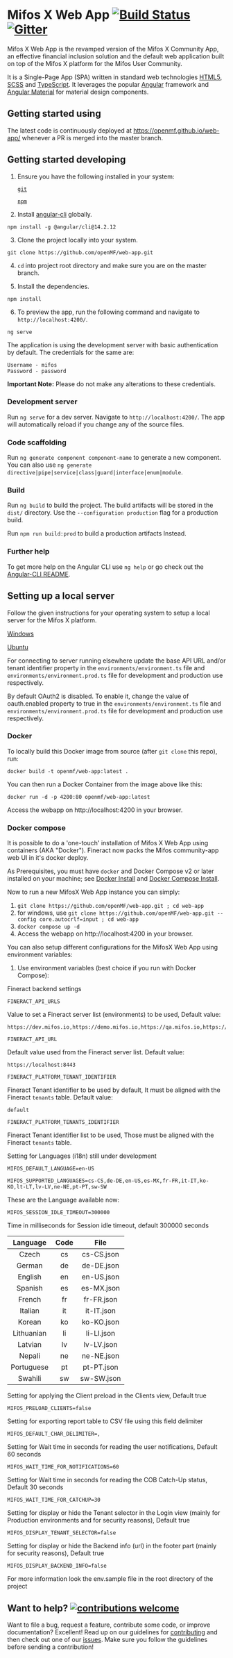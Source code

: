 # Mifos X Web App [![Build Status](https://travis-ci.com/openMF/web-app.svg?branch=master)](https://travis-ci.com/openMF/web-app) [![Gitter](https://badges.gitter.im/openMF/web-app.svg)](https://gitter.im/openMF/web-app?utm_source=badge&utm_medium=badge&utm_campaign=pr-badge)

Mifos X Web App is the revamped version of the Mifos X Community App, an effective financial inclusion solution and the default web application built on top of the Mifos X platform for the Mifos User Community.

It is a Single-Page App (SPA) written in standard web technologies [HTML5](http://whatwg.org/html), [SCSS](http://sass-lang.com) and [TypeScript](http://www.typescriptlang.org). It leverages the popular [Angular](https://angular.io/) framework and [Angular Material](https://material.angular.io/) for material design components.

## Getting started using

The latest code is continuously deployed at https://openmf.github.io/web-app/ whenever a PR is merged into the master branch.

## Getting started developing

1. Ensure you have the following installed in your system:

   [`git`](https://git-scm.com/downloads)

   [`npm`](https://nodejs.org/en/download/)

2. Install [angular-cli](https://github.com/angular/angular-cli) globally.

```
npm install -g @angular/cli@14.2.12
```

3. Clone the project locally into your system.

```
git clone https://github.com/openMF/web-app.git
```

4. `cd` into project root directory and make sure you are on the master branch.

5. Install the dependencies.

```
npm install
```

6. To preview the app, run the following command and navigate to `http://localhost:4200/`.

```
ng serve
```

The application is using the development server with basic authentication by default. The credentials for the same are:

    Username - mifos
    Password - password

**Important Note:** Please do not make any alterations to these credentials.

### Development server

Run `ng serve` for a dev server. Navigate to `http://localhost:4200/`. The app will automatically reload if you change any of the source files.

### Code scaffolding

Run `ng generate component component-name` to generate a new component. You can also use
`ng generate directive|pipe|service|class|guard|interface|enum|module`.

### Build

Run `ng build` to build the project. The build artifacts will be stored in the `dist/` directory. Use the `--configuration production` flag for a production build.

Run `npm run build:prod` to build a production artifacts Instead.

### Further help

To get more help on the Angular CLI use `ng help` or go check out the
[Angular-CLI README](https://github.com/angular/angular-cli).

## Setting up a local server

Follow the given instructions for your operating system to setup a local server for the Mifos X platform.

[Windows](https://cwiki.apache.org/confluence/display/FINERACT/Fineract-platform+Installation+on+Windows)

[Ubuntu](https://cwiki.apache.org/confluence/display/FINERACT/Fineract+Installation+on+Ubuntu+Server)

For connecting to server running elsewhere update the base API URL and/or tenant identifier property in the `environments/environment.ts` file and `environments/environment.prod.ts` file for development and production use respectively.

By default OAuth2 is disabled. To enable it, change the value of oauth.enabled property to true in the `environments/environment.ts` file and `environments/environment.prod.ts` file for development and production use respectively.

### Docker

To locally build this Docker image from source (after `git clone` this repo), run:

```
docker build -t openmf/web-app:latest .
```

You can then run a Docker Container from the image above like this:

```
docker run -d -p 4200:80 openmf/web-app:latest
```

Access the webapp on http://localhost:4200 in your browser.

### Docker compose

It is possible to do a 'one-touch' installation of Mifos X Web App using containers (AKA "Docker").
Fineract now packs the Mifos community-app web UI in it's docker deploy.

As Prerequisites, you must have `docker` and Docker Compose v2 or later installed on your machine; see
[Docker Install](https://docs.docker.com/install/) and
[Docker Compose Install](https://docs.docker.com/compose/install/).

Now to run a new MifosX Web App instance you can simply:

1. `git clone https://github.com/openMF/web-app.git ; cd web-app`
1. for windows, use `git clone https://github.com/openMF/web-app.git --config core.autocrlf=input ; cd web-app`
1. `docker compose up -d`
1. Access the webapp on http://localhost:4200 in your browser.

You can also setup different configurations for the MifosX Web App using environment variables:

1. Use environment variables (best choice if you run with Docker Compose):

Fineract backend settings

```
FINERACT_API_URLS
```

Value to set a Fineract server list (environments) to be used, Default value:

```
https://dev.mifos.io,https://demo.mifos.io,https://qa.mifos.io,https://staging.mifos.io,https://mobile.mifos.io,https://demo.fineract.dev,https://localhost:8443
```

```
FINERACT_API_URL
```

Default value used from the Fineract server list. Default value:

```
https://localhost:8443
```

```
FINERACT_PLATFORM_TENANT_IDENTIFIER
```

Fineract Tenant identifier to be used by default, It must be aligned with the Fineract `tenants` table. Default value:

```
default
```

```
FINERACT_PLATFORM_TENANTS_IDENTIFIER
```

Fineract Tenant identifier list to be used, Those must be aligned with the Fineract `tenants` table.

Setting for Languages (i18n) still under development

```
MIFOS_DEFAULT_LANGUAGE=en-US
```

```
MIFOS_SUPPORTED_LANGUAGES=cs-CS,de-DE,en-US,es-MX,fr-FR,it-IT,ko-KO,lt-LT,lv-LV,ne-NE,pt-PT,sw-SW
```

These are the Language available now:

```
MIFOS_SESSION_IDLE_TIMEOUT=300000
```

Time in milliseconds for Session idle timeout, default 300000 seconds

|  Language  | Code |    File    |
| :--------: | :--: | :--------: |
|   Czech    |  cs  | cs-CS.json |
|   German   |  de  | de-DE.json |
|  English   |  en  | en-US.json |
|  Spanish   |  es  | es-MX.json |
|   French   |  fr  | fr-FR.json |
|  Italian   |  it  | it-IT.json |
|   Korean   |  ko  | ko-KO.json |
| Lithuanian |  li  | li-LI.json |
|  Latvian   |  lv  | lv-LV.json |
|   Nepali   |  ne  | ne-NE.json |
| Portuguese |  pt  | pt-PT.json |
|  Swahili   |  sw  | sw-SW.json |

Setting for applying the Client preload in the Clients view, Default true

```
MIFOS_PRELOAD_CLIENTS=false
```

Setting for exporting report table to CSV file using this field delimiter

```
MIFOS_DEFAULT_CHAR_DELIMITER=,
```

Setting for Wait time in seconds for reading the user notifications, Default 60 seconds

```
MIFOS_WAIT_TIME_FOR_NOTIFICATIONS=60
```

Setting for Wait time in seconds for reading the COB Catch-Up status, Default 30 seconds

```
MIFOS_WAIT_TIME_FOR_CATCHUP=30
```

Setting for display or hide the Tenant selector in the Login view (mainly for Production environments and for security reasons), Default true

```
MIFOS_DISPLAY_TENANT_SELECTOR=false
```

Setting for display or hide the Backend info (url) in the footer part (mainly for security reasons), Default true

```
MIFOS_DISPLAY_BACKEND_INFO=false
```

For more information look the env.sample file in the root directory of the project

## Want to help? [![contributions welcome](https://img.shields.io/badge/contributions-welcome-brightgreen.svg?style=flat)](https://github.com/openMF/web-app/issues)

Want to file a bug, request a feature, contribute some code, or improve documentation? Excellent! Read up on our guidelines for [contributing](.github/CONTRIBUTING.md) and then check out one of our [issues](https://github.com/openMF/web-app/issues). Make sure you follow the guidelines before sending a contribution!
